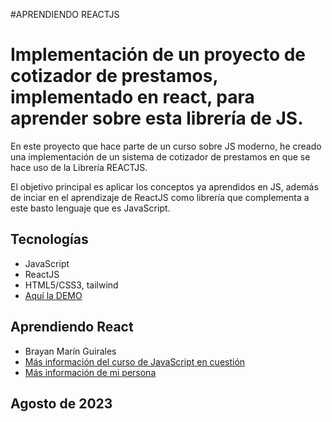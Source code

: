 #APRENDIENDO REACTJS

# Implementación de un proyecto de cotizador de prestamos, implementado en react, para aprender sobre esta librería de JS.

En este proyecto que hace parte de un curso sobre JS moderno, he creado una implementación de un sistema de cotizador de prestamos en que se hace uso de la Librería REACTJS.

El objetivo principal es aplicar los conceptos ya aprendidos en JS, además de inciar en el aprendizaje de ReactJS como librería que complementa a este basto lenguaje que es JavaScript.

## Tecnologías

- JavaScript
- ReactJS
- HTML5/CSS3, tailwind
- [Aquí la DEMO](https://aprendiendoreactjs.netlify.app)

## Aprendiendo React

- Brayan Marín Guirales
- [Más información del curso de JavaScript en cuestión](https://www.udemy.com/course/javascript-moderno-guia-definitiva-construye-10-proyectos/)
- [Más información de mi persona](https://www.linkedin.com/in/brayan-marin-guirales/)

## Agosto de 2023
